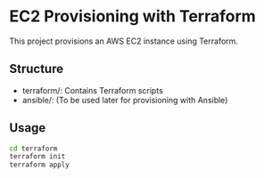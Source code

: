 # EC2 Provisioning with Terraform

This project provisions an AWS EC2 instance using Terraform.

## Structure

- terraform/: Contains Terraform scripts
- ansible/: (To be used later for provisioning with Ansible)

## Usage

```bash
cd terraform
terraform init
terraform apply


